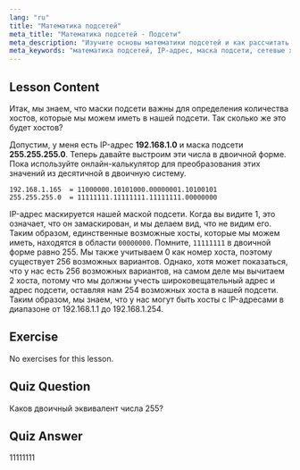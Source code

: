 ```yaml
---
lang: "ru"
title: "Математика подсетей"
meta_title: "Математика подсетей - Подсети"
meta_description: "Изучите основы математики подсетей и как рассчитать доступные хосты в сети. Разберитесь с IP-адресацией и масками подсетей для начинающих. Начните свой путь в Linux!"
meta_keywords: "математика подсетей, IP-адрес, маска подсети, сетевые хосты, двоичная система, сети Linux, руководство для начинающих, гайд"
---
```


## Lesson Content

Итак, мы знаем, что маски подсети важны для определения количества хостов, которые мы можем иметь в нашей подсети. Так сколько же это будет хостов?

Допустим, у меня есть IP-адрес **192.168.1.0** и маска подсети **255.255.255.0**. Теперь давайте выстроим эти числа в двоичной форме. Пока используйте онлайн-калькулятор для преобразования этих значений из десятичной в двоичную систему.

```
192.168.1.165  = 11000000.10101000.00000001.10100101
255.255.255.0  = 11111111.11111111.11111111.00000000
```

IP-адрес маскируется нашей маской подсети. Когда вы видите 1, это означает, что он замаскирован, и мы делаем вид, что не видим его. Таким образом, единственные возможные хосты, которые мы можем иметь, находятся в области `00000000`. Помните, `11111111` в двоичной форме равно 255. Мы также учитываем 0 как номер хоста, поэтому существует 256 возможных вариантов. Однако, хотя может показаться, что у нас есть 256 возможных вариантов, на самом деле мы вычитаем 2 хоста, потому что мы должны учесть широковещательный адрес и адрес подсети, оставляя нам 254 возможных хоста в нашей подсети. Таким образом, мы знаем, что у нас могут быть хосты с IP-адресами в диапазоне от 192.168.1.1 до 192.168.1.254.

## Exercise

No exercises for this lesson.

## Quiz Question

Каков двоичный эквивалент числа 255?

## Quiz Answer

11111111
